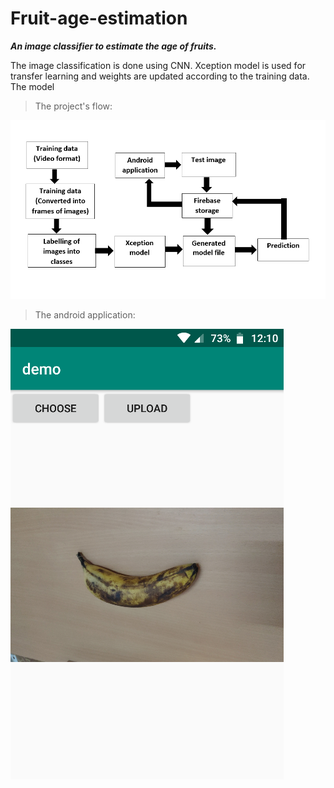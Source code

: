 # Fruit-age-estimation
_**An image classifier to estimate the age of fruits.**_

The image classification is done using CNN. Xception model is used for transfer learning and weights are updated according to the training data.
The model [](app.png)

>The project's flow:

![Flow](flow.png)

>The android application:

![Android application](app.png)
